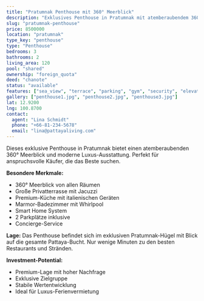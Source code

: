 ```yaml
---
title: "Pratumnak Penthouse mit 360° Meerblick"
description: "Exklusives Penthouse in Pratumnak mit atemberaubendem 360° Meerblick. 3 SZ, 2 BZ, 120 m², Privatterrasse, Premium-Ausstattung."
slug: "pratumnak-penthouse"
price: 8500000
location: "pratumnak"
type_key: "penthouse"
type: "Penthouse"
bedrooms: 3
bathrooms: 2
living_area: 120
pool: "shared"
ownership: "foreign_quota"
deed: "chanote"
status: "available"
features: ["sea_view", "terrace", "parking", "gym", "security", "elevator"]
gallery: ["penthouse1.jpg", "penthouse2.jpg", "penthouse3.jpg"]
lat: 12.9200
lng: 100.8700
contact:
  agent: "Lina Schmidt"
  phone: "+66-81-234-5678"
  email: "lina@pattayaliving.com"
---
```


Dieses exklusive Penthouse in Pratumnak bietet einen atemberaubenden 360° Meerblick und moderne Luxus-Ausstattung. Perfekt für anspruchsvolle Käufer, die das Beste suchen.

**Besondere Merkmale:**
- 360° Meerblick von allen Räumen
- Große Privatterrasse mit Jacuzzi
- Premium-Küche mit italienischen Geräten
- Marmor-Badezimmer mit Whirlpool
- Smart Home System
- 2 Parkplätze inklusive
- Concierge-Service

**Lage:**
Das Penthouse befindet sich im exklusiven Pratumnak-Hügel mit Blick auf die gesamte Pattaya-Bucht. Nur wenige Minuten zu den besten Restaurants und Stränden.

**Investment-Potential:**
- Premium-Lage mit hoher Nachfrage
- Exklusive Zielgruppe
- Stabile Wertentwicklung
- Ideal für Luxus-Ferienvermietung
